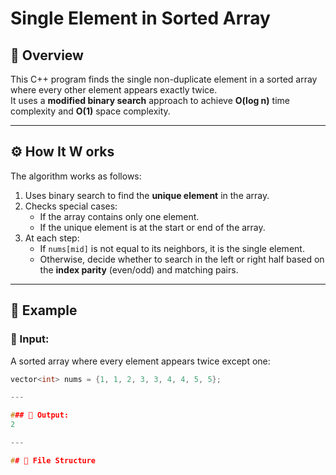 # Single Element in Sorted Array

## 📌 Overview
This C++ program finds the single non-duplicate element in a sorted array where every other element appears exactly twice.  
It uses a **modified binary search** approach to achieve **O(log n)** time complexity and **O(1)** space complexity.

---

## ⚙️ How It W orks
The algorithm works as follows:
1. Uses binary search to find the **unique element** in the array.
2. Checks special cases:
   - If the array contains only one element.
   - If the unique element is at the start or end of the array.
3. At each step:
   - If `nums[mid]` is not equal to its neighbors, it is the single element.
   - Otherwise, decide whether to search in the left or right half based on the **index parity** (even/odd) and matching pairs.

---

## 🧪 Example

### 🔸 Input:
A sorted array where every element appears twice except one:
```cpp
vector<int> nums = {1, 1, 2, 3, 3, 4, 4, 5, 5};

---

### 🔸 Output:
2

---

## 📂 File Structure
